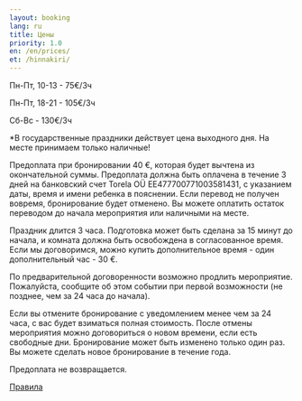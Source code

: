 ```yaml
---
layout: booking
lang: ru
title: Цены
priority: 1.0
en: /en/prices/
et: /hinnakiri/
---
```

Пн-Пт, 10-13 - 75€/3ч

Пн-Пт, 18-21 - 105€/3ч

Сб-Вс - 130€/3ч

*В государственные праздники действует цена выходного дня. На месте принимаем только наличные!

Предоплата при бронировании 40 €, которая будет вычтена из окончательной суммы.
Предоплата должна быть оплачена в течение 3 дней на банковский счет Torela OÜ EE477700771003581431,
с указанием даты, время и имени ребенка в пояснении. Если перевод не получен вовремя, бронирование будет отменено.
Вы можете оплатить остаток переводом до начала мероприятия или наличными на месте.

Праздник длится 3 часа. Подготовка может быть сделана за 15 минут до начала, и комната должна быть освобождена в согласованное время. Если мы договоримся, можно купить дополнительное время - один дополнительный час - 30 €.

По предварительной договоренности возможно продлить мероприятие.
Пожалуйста, сообщите об этом событии при первой возможности (не позднее, чем за 24 часа до начала).

Если вы отмените бронирование с уведомлением менее чем за 24 часа, с вас будет взиматься полная стоимость.
После отмены мероприятия можно договориться о новом времени, если есть свободные дни. Бронирование может быть изменено только один раз.
Вы можете сделать новое бронирование в течение года.

Предоплата не возвращается.

[Правила](/ru/rules/)

